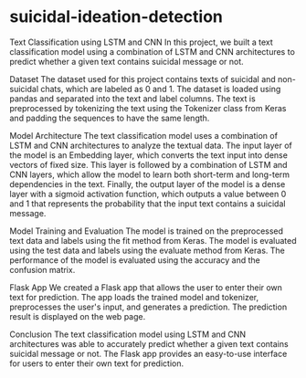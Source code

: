 # suicidal-ideation-detection
Text Classification using LSTM and CNN
In this project, we built a text classification model using a combination of LSTM and CNN architectures to predict whether a given text contains suicidal message or not.

Dataset
The dataset used for this project contains texts of suicidal and non-suicidal chats, which are labeled as 0 and 1. The dataset is loaded using pandas and separated into the text and label columns. The text is preprocessed by tokenizing the text using the Tokenizer class from Keras and padding the sequences to have the same length.

Model Architecture
The text classification model uses a combination of LSTM and CNN architectures to analyze the textual data. The input layer of the model is an Embedding layer, which converts the text input into dense vectors of fixed size. This layer is followed by a combination of LSTM and CNN layers, which allow the model to learn both short-term and long-term dependencies in the text. Finally, the output layer of the model is a dense layer with a sigmoid activation function, which outputs a value between 0 and 1 that represents the probability that the input text contains a suicidal message.

Model Training and Evaluation
The model is trained on the preprocessed text data and labels using the fit method from Keras. The model is evaluated using the test data and labels using the evaluate method from Keras. The performance of the model is evaluated using the accuracy and the confusion matrix.

Flask App
We created a Flask app that allows the user to enter their own text for prediction. The app loads the trained model and tokenizer, preprocesses the user's input, and generates a prediction. The prediction result is displayed on the web page.

Conclusion
The text classification model using LSTM and CNN architectures was able to accurately predict whether a given text contains suicidal message or not. The Flask app provides an easy-to-use interface for users to enter their own text for prediction.



